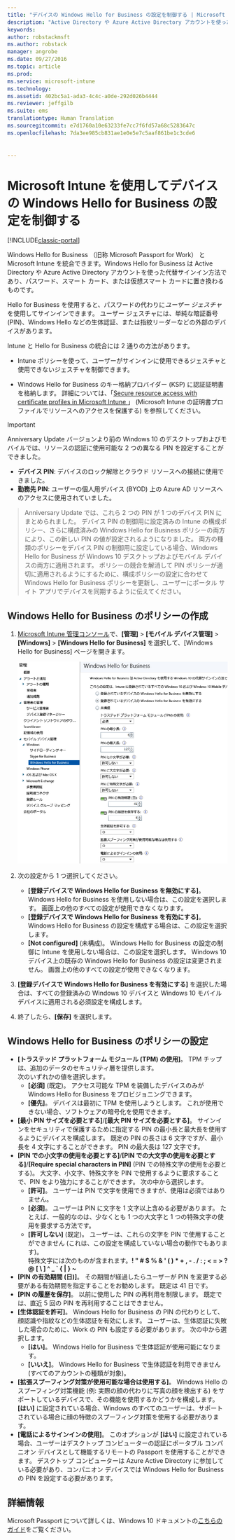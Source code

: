 ```yaml
---
title: "デバイスの Windows Hello for Business の設定を制御する | Microsoft Docs"
description: "Active Directory や Azure Active Directory アカウントを使った代替サインイン方法であり、パスワード、スマート カード、または仮想スマート カードに置き換わる Windows Hello for Business と Intune を統合する方法について説明します。"
keywords: 
author: robstackmsft
ms.author: robstack
manager: angrobe
ms.date: 09/27/2016
ms.topic: article
ms.prod: 
ms.service: microsoft-intune
ms.technology: 
ms.assetid: 402bc5a1-ada3-4c4c-a0de-292d026b4444
ms.reviewer: jeffgilb
ms.suite: ems
translationtype: Human Translation
ms.sourcegitcommit: e7d1760a10e63233fe7cc7f6fd57a68c5283647c
ms.openlocfilehash: 7da3ee985cb831ae1e0e5e7c5aaf861be1c3cde6


---
```


# <a name="control-windows-hello-for-business-settings-on-devices-with-microsoft-intune"></a>Microsoft Intune を使用してデバイスの Windows Hello for Business の設定を制御する

[!INCLUDE[classic-portal](../includes/classic-portal.md)]

Windows Hello for Business （旧称 Microsoft Passport for Work） と Microsoft Intune を統合できます。Windows Hello for Business は Active Directory や Azure Active Directory アカウントを使った代替サインイン方法であり、パスワード、スマート カード、または仮想スマート カードに置き換わるものです。

Hello for Business を使用すると、パスワードの代わりに*ユーザー ジェスチャ*を使用してサインインできます。 ユーザー ジェスチャには、単純な暗証番号 (PIN)、Windows Hello などの生体認証、または指紋リーダーなどの外部のデバイスがあります。

Intune と Hello for Business の統合には 2 通りの方法があります。

-   Intune ポリシーを使って、ユーザーがサインインに使用できるジェスチャと使用できないジェスチャを制御できます。

-   Windows Hello for Business のキー格納プロバイダー (KSP) に認証証明書を格納します。 詳細については、「[Secure resource access with certificate profiles in Microsoft Intune ](secure-resource-access-with-certificate-profiles.md)」 (Microsoft Intune の証明書プロファイルでリソースへのアクセスを保護する) を参照してください。

> [!IMPORTANT]
> Anniversary Update バージョンより前の Windows 10 のデスクトップおよびモバイルでは、リソースの認証に使用可能な 2 つの異なる PIN を設定することができました。
- **デバイス PIN**: デバイスのロック解除とクラウド リソースへの接続に使用できました。
- **勤務先 PIN**: ユーザーの個人用デバイス (BYOD) 上の Azure AD リソースへのアクセスに使用されていました。

>Anniversary Update では、これら 2 つの PIN が 1 つのデバイス PIN にまとめられました。
デバイス PIN の制御用に設定済みの Intune の構成ポリシー、さらに構成済みの Windows Hello for Business ポリシーの両方により、この新しい PIN の値が設定されるようになりました。
両方の種類のポリシーをデバイス PIN の制御用に設定している場合、Windows Hello for Business が Windows 10 デスクトップおよびモバイル デバイスの両方に適用されます。
ポリシーの競合を解消して PIN ポリシーが適切に適用されるようにするために、構成ポリシーの設定に合わせて Windows Hello for Business ポリシーを更新し、ユーザーにポータル サイト アプリでデバイスを同期するように伝えてください。



## <a name="create-a-windows-hello-for-business-policy"></a>Windows Hello for Business のポリシーの作成

1.  [Microsoft Intune 管理コンソール](https://manage.microsoft.com)で、**[管理]** &gt; **[モバイル デバイス管理]** &gt; **[Windows]** &gt; **[Windows Hello for Business]** を選択して、[Windows Hello for Business] ページを開きます。

    ![[Windows Hello for Business] ページ](../media/passport.png)

2.  次の設定から 1 つ選択してください。
    - **[登録デバイスで Windows Hello for Business を無効にする]**。 Windows Hello for Business を使用しない場合は、この設定を選択します。 画面上の他のすべての設定が使用できなくなります。
    - **[登録デバイスで Windows Hello for Business を有効にする]**。 Windows Hello for Business の設定を構成する場合は、この設定を選択します。
    - **[Not configured]** (未構成)。 Windows Hello for Business の設定の制御に Intune を使用しない場合は、この設定を選択します。 Windows 10 デバイス上の既存の Windows Hello for Business の設定は変更されません。 画面上の他のすべての設定が使用できなくなります。
3.  **[登録デバイスで Windows Hello for Business を有効にする]** を選択した場合は、すべての登録済みの Windows 10 デバイスと Windows 10 モバイル デバイスに適用される必須設定を構成します。
4.  終了したら、**[保存]** を選択します。


## <a name="settings-for-the-windows-hello-for-business-policy"></a>Windows Hello for Business のポリシーの設定

- **[トラステッド プラットフォーム モジュール (TPM) の使用]**。 TPM チップは、追加のデータのセキュリティ層を提供します。<br>次のいずれかの値を選択します。
    - **[必須]** (既定)。 アクセス可能な TPM を装備したデバイスのみが Windows Hello for Business をプロビジョニングできます。
    - **[優先]**。 デバイスは最初に TPM を使用しようとします。 これが使用できない場合、ソフトウェアの暗号化を使用できます。
- **[最小 PIN サイズを必要とする]**/**[最大 PIN サイズを必要とする]**。 サインインをセキュリティで保護するために指定する PIN の最小長と最大長を使用するようにデバイスを構成します。 既定の PIN の長さは 6 文字ですが、最小長を 4 文字にすることができます。 PIN の最大長は 127 文字です。
- **[PIN での小文字の使用を必要とする]**/**[PIN での大文字の使用を必要とする]**/**[Require special characters in PIN]** (PIN での特殊文字の使用を必要とする)。 大文字、小文字、特殊文字を PIN で使用するように要求することで、PIN をより強力にすることができます。 次の中から選択します。
    - **[許可]**。 ユーザーは PIN で文字を使用できますが、使用は必須ではありません。
    - **[必須]**。 ユーザーは PIN に文字を 1 文字以上含める必要があります。 たとえば、一般的なのは、少なくとも 1 つの大文字と 1 つの特殊文字の使用を要求する方法です。
    - **[許可しない]** (既定)。 ユーザーは、これらの文字を PIN で使用することができません  (これは、この設定を構成していない場合の動作でもあります)。<br>特殊文字には次のものが含まれます。**! " # $ % &amp; ' ( ) &#42; + , - . / : ; &lt; = &gt; ? @ [ \ ] ^ _ &#96; { &#124; } ~**
- **[PIN の有効期間 (日)]**。 その期間が経過したらユーザーが PIN を変更する必要がある有効期間を指定することをお勧めします。 既定は 41 日です。
- **[PIN の履歴を保存]**。 以前に使用した PIN の再利用を制限します。 既定では、直近 5 回の PIN を再利用することはできません。
- **[生体認証を許可]**。 Windows Hello for Business の PIN の代わりとして、顔認識や指紋などの生体認証を有効にします。 ユーザーは、生体認証に失敗した場合のために、Work の PIN も設定する必要があります。 次の中から選択します。
    - **[はい]**。 Windows Hello for Business で生体認証が使用可能になります。
    - **[いいえ]**。 Windows Hello for Business で生体認証を利用できません (すべてのアカウントの種類が対象)。
- **[拡張スプーフィング対策が使用可能な場合は使用する]**。 Windows Hello のスプーフィング対策機能 (例: 実際の顔の代わりに写真の顔を検出する) をサポートしているデバイスで、その機能を使用するかどうかを構成します。<br>**[はい]** に設定されている場合、Windows のすべてのユーザーは、サポートされている場合に顔の特徴のスプーフィング対策を使用する必要があります。
- **[電話によるサインインの使用]**。 このオプションが **[はい]** に設定されている場合、ユーザーはデスクトップ コンピューターの認証にポータブル コンパニオン デバイスとして機能するリモートの Passport を使用することができます。 デスクトップ コンピューターは Azure Active Directory に参加している必要があり、コンパニオン デバイスでは Windows Hello for Business の PIN を設定する必要があります。

## <a name="further-information"></a>詳細情報
Microsoft Passport について詳しくは、Windows 10 ドキュメントの[こちらのガイド](https://technet.microsoft.com/library/mt589441.aspx)をご覧ください。



<!--HONumber=Dec16_HO5-->


